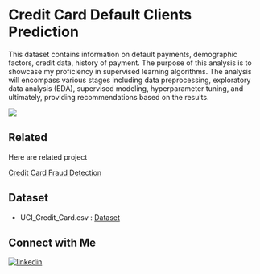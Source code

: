 
# Credit Card Default Clients Prediction 

This dataset contains information on default payments, demographic factors, credit data, history of payment.
The purpose of this analysis is to showcase my proficiency in supervised learning algorithms. The analysis will encompass various stages including data preprocessing, exploratory data analysis (EDA), supervised modeling, hyperparameter tuning, and ultimately, providing recommendations based on the results.




![](https://encrypted-tbn0.gstatic.com/images?q=tbn:ANd9GcT4qTxoJcVVPgp-stnGyOowlpJsmxWuENYbWw&usqp=CAU)


## Related

Here are  related project

[Credit Card Fraud Detection](https://github.com/DaramNikhil/Credit-card-froud-detection-.git)


## Dataset

- UCI_Credit_Card.csv : [Dataset](https://awesomeopensource.com/project/elangosundar/awesome-README-templates)


## Connect with Me 

[![linkedin](https://img.shields.io/badge/linkedin-0A66C2?style=for-the-badge&logo=linkedin&logoColor=white)](https://www.linkedin.com/in/daramnikhil)
